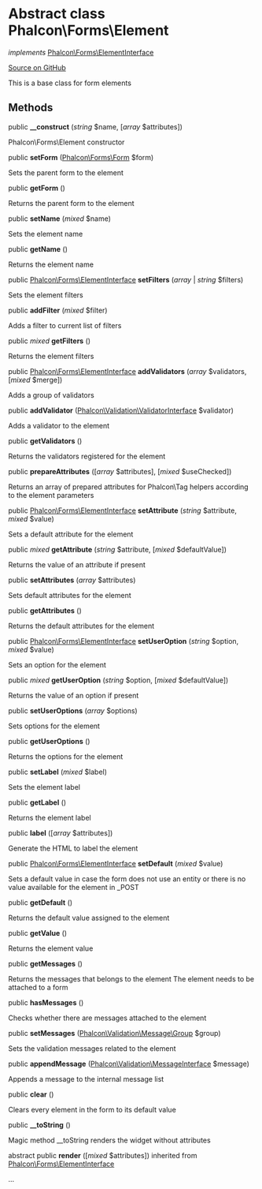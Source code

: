 # Abstract class **Phalcon\\Forms\\Element**

*implements* [Phalcon\Forms\ElementInterface](/en/3.1/api/Phalcon_Forms_ElementInterface)

<a href="https://github.com/phalcon/cphalcon/blob/master/phalcon/forms/element.zep" class="btn btn-default btn-sm">Source on GitHub</a>

This is a base class for form elements


## Methods
public  **__construct** (*string* $name, [*array* $attributes])

Phalcon\\Forms\\Element constructor



public  **setForm** ([Phalcon\Forms\Form](/en/3.1/api/Phalcon_Forms_Form) $form)

Sets the parent form to the element



public  **getForm** ()

Returns the parent form to the element



public  **setName** (*mixed* $name)

Sets the element name



public  **getName** ()

Returns the element name



public [Phalcon\Forms\ElementInterface](/en/3.1/api/Phalcon_Forms_ElementInterface) **setFilters** (*array* | *string* $filters)

Sets the element filters



public  **addFilter** (*mixed* $filter)

Adds a filter to current list of filters



public *mixed* **getFilters** ()

Returns the element filters



public [Phalcon\Forms\ElementInterface](/en/3.1/api/Phalcon_Forms_ElementInterface) **addValidators** (*array* $validators, [*mixed* $merge])

Adds a group of validators



public  **addValidator** ([Phalcon\Validation\ValidatorInterface](/en/3.1/api/Phalcon_Validation_ValidatorInterface) $validator)

Adds a validator to the element



public  **getValidators** ()

Returns the validators registered for the element



public  **prepareAttributes** ([*array* $attributes], [*mixed* $useChecked])

Returns an array of prepared attributes for Phalcon\\Tag helpers
according to the element parameters



public [Phalcon\Forms\ElementInterface](/en/3.1/api/Phalcon_Forms_ElementInterface) **setAttribute** (*string* $attribute, *mixed* $value)

Sets a default attribute for the element



public *mixed* **getAttribute** (*string* $attribute, [*mixed* $defaultValue])

Returns the value of an attribute if present



public  **setAttributes** (*array* $attributes)

Sets default attributes for the element



public  **getAttributes** ()

Returns the default attributes for the element



public [Phalcon\Forms\ElementInterface](/en/3.1/api/Phalcon_Forms_ElementInterface) **setUserOption** (*string* $option, *mixed* $value)

Sets an option for the element



public *mixed* **getUserOption** (*string* $option, [*mixed* $defaultValue])

Returns the value of an option if present



public  **setUserOptions** (*array* $options)

Sets options for the element



public  **getUserOptions** ()

Returns the options for the element



public  **setLabel** (*mixed* $label)

Sets the element label



public  **getLabel** ()

Returns the element label



public  **label** ([*array* $attributes])

Generate the HTML to label the element



public [Phalcon\Forms\ElementInterface](/en/3.1/api/Phalcon_Forms_ElementInterface) **setDefault** (*mixed* $value)

Sets a default value in case the form does not use an entity
or there is no value available for the element in _POST



public  **getDefault** ()

Returns the default value assigned to the element



public  **getValue** ()

Returns the element value



public  **getMessages** ()

Returns the messages that belongs to the element
The element needs to be attached to a form



public  **hasMessages** ()

Checks whether there are messages attached to the element



public  **setMessages** ([Phalcon\Validation\Message\Group](/en/3.1/api/Phalcon_Validation_Message_Group) $group)

Sets the validation messages related to the element



public  **appendMessage** ([Phalcon\Validation\MessageInterface](/en/3.1/api/Phalcon_Validation_MessageInterface) $message)

Appends a message to the internal message list



public  **clear** ()

Clears every element in the form to its default value



public  **__toString** ()

Magic method __toString renders the widget without attributes



abstract public  **render** ([*mixed* $attributes]) inherited from [Phalcon\Forms\ElementInterface](/en/3.1/api/Phalcon_Forms_ElementInterface)

...


